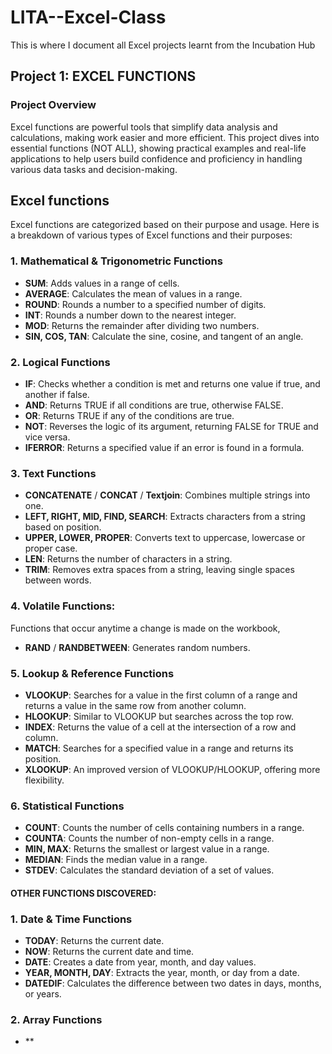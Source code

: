 # LITA--Excel-Class
This is where I document all Excel projects learnt from the Incubation Hub


## Project 1: EXCEL FUNCTIONS

### Project Overview

Excel functions are powerful tools that simplify data analysis and calculations, making work easier and more efficient. This project dives into essential functions (NOT ALL), showing practical examples and real-life applications to help users build confidence and proficiency in handling various data tasks and decision-making.

## Excel functions
Excel functions are categorized based on their purpose and usage. Here is a breakdown of various types of Excel functions and their purposes:

### 1. Mathematical & Trigonometric Functions
   - **SUM**: Adds values in a range of cells.
   - **AVERAGE**: Calculates the mean of values in a range.
   - **ROUND**: Rounds a number to a specified number of digits.
   - **INT**: Rounds a number down to the nearest integer.
   - **MOD**: Returns the remainder after dividing two numbers.
   - **SIN, COS, TAN**: Calculate the sine, cosine, and tangent of an angle.

### 2. Logical Functions
   - **IF**: Checks whether a condition is met and returns one value if true, and another if false.
   - **AND**: Returns TRUE if all conditions are true, otherwise FALSE.
   - **OR**: Returns TRUE if any of the conditions are true.
   - **NOT**: Reverses the logic of its argument, returning FALSE for TRUE and vice versa.
   - **IFERROR**: Returns a specified value if an error is found in a formula.

### 3. Text Functions
   - **CONCATENATE** / **CONCAT** / **Textjoin**: Combines multiple strings into one.
   - **LEFT, RIGHT, MID, FIND, SEARCH**: Extracts characters from a string based on position.
   - **UPPER, LOWER, PROPER**: Converts text to uppercase, lowercase or proper case.
   - **LEN**: Returns the number of characters in a string.
   - **TRIM**: Removes extra spaces from a string, leaving single spaces between words.

### 4. Volatile Functions: 
   Functions that occur anytime a change is made on the workbook,    
   - **RAND** / **RANDBETWEEN**: Generates random numbers.

### 5. Lookup & Reference Functions
   - **VLOOKUP**: Searches for a value in the first column of a range and returns a value in the same row from another column.
   - **HLOOKUP**: Similar to VLOOKUP but searches across the top row.
   - **INDEX**: Returns the value of a cell at the intersection of a row and column.
   - **MATCH**: Searches for a specified value in a range and returns its position.
   - **XLOOKUP**: An improved version of VLOOKUP/HLOOKUP, offering more flexibility.

### 6. Statistical Functions
   - **COUNT**: Counts the number of cells containing numbers in a range.
   - **COUNTA**: Counts the number of non-empty cells in a range.
   - **MIN, MAX**: Returns the smallest or largest value in a range.
   - **MEDIAN**: Finds the median value in a range.
   - **STDEV**: Calculates the standard deviation of a set of values.

#### OTHER FUNCTIONS DISCOVERED:

### 1. Date & Time Functions
   - **TODAY**: Returns the current date.
   - **NOW**: Returns the current date and time.
   - **DATE**: Creates a date from year, month, and day values.
   - **YEAR, MONTH, DAY**: Extracts the year, month, or day from a date.
   - **DATEDIF**: Calculates the difference between two dates in days, months, or years.

### 2. Array Functions
   - **



